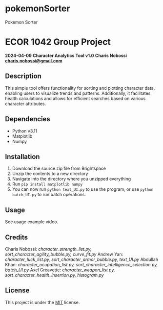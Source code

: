 # pokemonSorter
Pokemon Sorter
# ECOR 1042 Group Project 
**2024-04-09**
**Character Analytics Tool v1.0**
**Charis Nobossi charis.nobossi@gmail.com**


## Description
This simple tool offers functionality for sorting and plotting character data, enabling users to visualize trends and patterns. Additionally, it facilitates health calculations and allows for efficient searches based on various character attributes.

## Dependencies 
- Python v3.11
- Matplotlib 
- Numpy

## Installation 
1. Download the source.zip file from Brightspace
2. Unzip the contents to a new directory
3. Navigate into the directory where you unzipped everything
4. Run `pip install matplotlib numpy` 
5. You can now run `python text_UI.py` to use the program, or use `python batch_UI.py` to run batch operations.

## Usage
See usage example video.

## Credits
Charis Nobossi: *character_strength_list.py, sort_character_agility_bubble.py, curve_fit.py*
Andrew Yan: *character_luck_list.py, sort_character_armor_bubble.py, text_UI.py*
Abdullah Khan: *character_ocupation_list.py, sort_character_intelligence_selection.py, batch_UI.py*
Axel Greavette: *character_weapon_list.py, sort_character_health_insertion.py, histogram.py*

## License
This project is under the [MIT](https://choosealicense.com/licenses/mit/) license.

